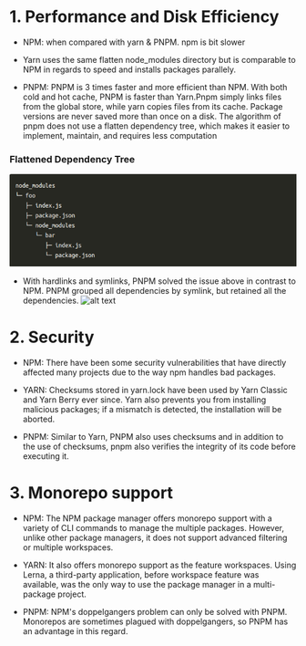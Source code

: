 # 1. Performance and Disk Efficiency
- NPM: when compared with yarn & PNPM. npm is bit slower

- Yarn uses the same flatten node_modules directory but is comparable to NPM in regards to speed and installs packages parallely.

- PNPM: PNPM is 3 times faster and more efficient than NPM.  With both cold and hot cache, PNPM is faster than Yarn.Pnpm simply links files from the global store, while yarn copies files from its cache. Package versions are never saved more than once on a disk. The algorithm of pnpm does not use a flatten dependency tree, which makes it easier to implement, maintain, and requires less computation

### Flattened Dependency Tree
![alt text](flattened.png)

- With hardlinks and symlinks, PNPM solved the issue above in contrast to NPM. PNPM grouped all dependencies by symlink, but retained all the dependencies.
![alt text](symlink.png)


# 2. Security
- NPM: There have been some security vulnerabilities that have directly affected many projects due to the way npm handles bad packages.

- YARN: Checksums stored in yarn.lock have been used by Yarn Classic and Yarn Berry ever since. Yarn also prevents you from installing malicious packages; if a mismatch is detected, the installation will be aborted.

- PNPM: Similar to Yarn, PNPM also uses checksums and in addition to the use of checksums, pnpm also verifies the integrity of its code before executing it.


# 3. Monorepo support

- NPM: The NPM package manager offers monorepo support with a variety of CLI commands to manage the multiple packages. However, unlike other package managers, it does not support advanced filtering or multiple workspaces.

- YARN: It also offers monorepo support as the feature workspaces. Using Lerna, a third-party application, before workspace feature was available, was the only way to use the package manager in a multi-package project.

- PNPM: NPM's doppelgangers problem can only be solved with PNPM. Monorepos are sometimes plagued with doppelgangers, so PNPM has an advantage in this regard.